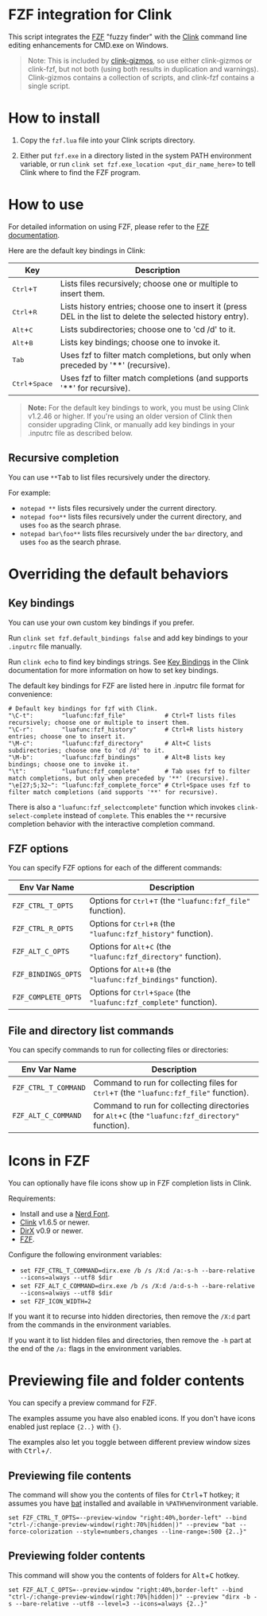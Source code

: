 # FZF integration for Clink

This script integrates the [FZF](https://nicedoc.io/junegunn/fzf) "fuzzy finder" with the [Clink](https://chrisant996.github.io/clink) command line editing enhancements for CMD.exe on Windows.

> Note: This is included by [clink-gizmos](https://github.com/chrisant996/clink-gizmos), so use either clink-gizmos or clink-fzf, but not both (using both results in duplication and warnings).  Clink-gizmos contains a collection of scripts, and clink-fzf contains a single script.

# How to install

1.  Copy the `fzf.lua` file into your Clink scripts directory.

2.  Either put `fzf.exe` in a directory listed in the system PATH environment variable, or run `clink set fzf.exe_location <put_dir_name_here>` to tell Clink where to find the FZF program.

# How to use

For detailed information on using FZF, please refer to the [FZF documentation](https://nicedoc.io/junegunn/fzf).

Here are the default key bindings in Clink:

Key | Description
-|-
<kbd>Ctrl</kbd>+<kbd>T</kbd>     | Lists files recursively; choose one or multiple to insert them.
<kbd>Ctrl</kbd>+<kbd>R</kbd>     | Lists history entries; choose one to insert it (press DEL in the list to delete the selected history entry).
<kbd>Alt</kbd>+<kbd>C</kbd>      | Lists subdirectories; choose one to 'cd /d' to it.
<kbd>Alt</kbd>+<kbd>B</kbd>      | Lists key bindings; choose one to invoke it.
<kbd>Tab</kbd>                   | Uses fzf to filter match completions, but only when preceded by '**' (recursive).
<kbd>Ctrl</kbd>+<kbd>Space</kbd> | Uses fzf to filter match completions (and supports '**' for recursive).

> **Note:** For the default key bindings to work, you must be using Clink v1.2.46 or higher.  If you're using an older version of Clink then consider upgrading Clink, or manually add key bindings in your .inputrc file as described below.

## Recursive completion

You can use `**`<kbd>Tab</kbd> to list files recursively under the directory.

For example:
- `notepad **` lists files recursively under the current directory.
- `notepad foo**` lists files recursively under the current directory, and uses `foo` as the search phrase.
- `notepad bar\foo**` lists files recursively under the `bar` directory, and uses `foo` as the search phrase.

# Overriding the default behaviors

## Key bindings

You can use your own custom key bindings if you prefer.

Run `clink set fzf.default_bindings false` and add key bindings to your `.inputrc` file manually.

Run `clink echo` to find key bindings strings.  See [Key Bindings](https://chrisant996.github.io/clink/clink.html#key-bindings) in the Clink documentation for more information on how to set key bindings.

The default key bindings for FZF are listed here in .inputrc file format for convenience:

```inputrc
# Default key bindings for fzf with Clink.
"\C-t":        "luafunc:fzf_file"           # Ctrl+T lists files recursively; choose one or multiple to insert them.
"\C-r":        "luafunc:fzf_history"        # Ctrl+R lists history entries; choose one to insert it.
"\M-c":        "luafunc:fzf_directory"      # Alt+C lists subdirectories; choose one to 'cd /d' to it.
"\M-b":        "luafunc:fzf_bindings"       # Alt+B lists key bindings; choose one to invoke it.
"\t":          "luafunc:fzf_complete"       # Tab uses fzf to filter match completions, but only when preceded by '**' (recursive).
"\e[27;5;32~": "luafunc:fzf_complete_force" # Ctrl+Space uses fzf to filter match completions (and supports '**' for recursive).
```

There is also a `"luafunc:fzf_selectcomplete"` function which invokes `clink-select-complete` instead of `complete`.  This enables the `**` recursive completion behavior with the interactive completion command.

## FZF options

You can specify FZF options for each of the different commands:

Env Var Name | Description
-|-
`FZF_CTRL_T_OPTS`   | Options for <kbd>Ctrl</kbd>+<kbd>T</kbd> (the `"luafunc:fzf_file"` function).
`FZF_CTRL_R_OPTS`   | Options for <kbd>Ctrl</kbd>+<kbd>R</kbd> (the `"luafunc:fzf_history"` function).
`FZF_ALT_C_OPTS`    | Options for <kbd>Alt</kbd>+<kbd>C</kbd> (the `"luafunc:fzf_directory"` function).
`FZF_BINDINGS_OPTS` | Options for <kbd>Alt</kbd>+<kbd>B</kbd> (the `"luafunc:fzf_bindings"` function).
`FZF_COMPLETE_OPTS` | Options for <kbd>Ctrl</kbd>+<kbd>Space</kbd> (the `"luafunc:fzf_complete"` function).

## File and directory list commands

You can specify commands to run for collecting files or directories:

Env Var Name | Description
-|-
`FZF_CTRL_T_COMMAND` | Command to run for collecting files for <kbd>Ctrl</kbd>+<kbd>T</kbd> (the `"luafunc:fzf_file"` function).
`FZF_ALT_C_COMMAND`  | Command to run for collecting directories for <kbd>Alt</kbd>+<kbd>C</kbd> (the `"luafunc:fzf_directory"` function).

# Icons in FZF

You can optionally have file icons show up in FZF completion lists in Clink.

Requirements:
- Install and use a [Nerd Font](https://nerdfonts.com).
- [Clink](https://github.com/chrisant996/clink) v1.6.5 or newer.
- [DirX](https://github.com/chrisant996/dirx) v0.9 or newer.
- [FZF](https://nicedoc.io/junegunn/fzf).

Configure the following environment variables:
- `set FZF_CTRL_T_COMMAND=dirx.exe /b /s /X:d /a:-s-h --bare-relative --icons=always --utf8 $dir`
- `set FZF_ALT_C_COMMAND=dirx.exe /b /s /X:d /a:d-s-h --bare-relative --icons=always --utf8 $dir`
- `set FZF_ICON_WIDTH=2`

If you want it to recurse into hidden directories, then remove the `/X:d` part from the commands in the environment variables.

If you want it to list hidden files and directories, then remove the `-h` part at the end of the `/a:` flags in the environment variables.

# Previewing file and folder contents

You can specify a preview command for FZF. 

The examples assume you have also enabled icons. If you don't have icons enabled just replace `{2..}` with `{}`.

The examples also let you toggle between different preview window sizes with <kbd>Ctrl</kbd>+<kbd>/</kbd>.

## Previewing file contents
The command will show you the contents of files for <kbd>Ctrl</kbd>+<kbd>T</kbd> hotkey; it assumes you have [bat](https://github.com/sharkdp/bat) installed and available in `%PATH%`environment variable.

`set FZF_CTRL_T_OPTS=--preview-window "right:40%,border-left" --bind "ctrl-/:change-preview-window(right:70%|hidden|)" --preview "bat --force-colorization --style=numbers,changes --line-range=:500 {2..}"`


## Previewing folder contents
This command will show you the contents of folders for <kbd>Alt</kbd>+<kbd>C</kbd> hotkey.

`set FZF_ALT_C_OPTS=--preview-window "right:40%,border-left" --bind "ctrl-/:change-preview-window(right:70%|hidden|)" --preview "dirx -b -s --bare-relative --utf8 --level=3 --icons=always {2..}"`
